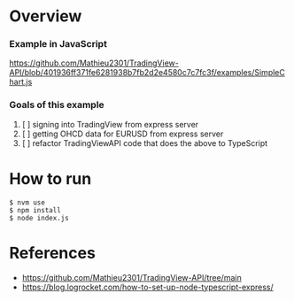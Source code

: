 # Overview

### Example in JavaScript

https://github.com/Mathieu2301/TradingView-API/blob/401936ff371fe6281938b7fb2d2e4580c7c7fc3f/examples/SimpleChart.js

### Goals of this example

1. [ ] signing into TradingView from express server
2. [ ] getting OHCD data for EURUSD from express server
3. [ ] refactor TradingViewAPI code that does the above to TypeScript

# How to run

```
$ nvm use
$ npm install
$ node index.js
```

# References

- https://github.com/Mathieu2301/TradingView-API/tree/main
- https://blog.logrocket.com/how-to-set-up-node-typescript-express/
